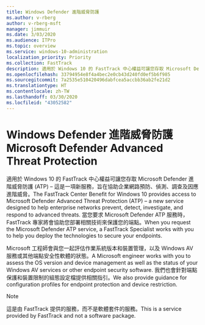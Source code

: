 ```yaml
---
title: Windows Defender 進階威脅防護
ms.author: v-rberg
author: v-rberg-msft
manager: jimmuir
ms.date: 3/03/2020
ms.audience: ITPro
ms.topic: overview
ms.service: windows-10-administration
localization_priority: Priority
ms.collection: FastTrack
description: 適用於 Windows 10 的 FastTrack 中心權益可讓您存取 Microsoft Defender 進階威脅防護 (ATP) – 這是一項新服務，旨在協助企業網路預防、偵測、調查及因應進階威脅。
ms.openlocfilehash: 33794954e8f4a4bec2e0cb43d240fd0ef5b6f985
ms.sourcegitcommit: 7a2535e510420496dabfcea5accbb36ab2fe21d2
ms.translationtype: HT
ms.contentlocale: zh-TW
ms.lasthandoff: 03/30/2020
ms.locfileid: "43052582"
---
```

# <a name="microsoft-defender-advanced-threat-protection"></a><span data-ttu-id="b5be9-103">Windows Defender 進階威脅防護</span><span class="sxs-lookup"><span data-stu-id="b5be9-103">Microsoft Defender Advanced Threat Protection</span></span>

<span data-ttu-id="b5be9-104">適用於 Windows 10 的 FastTrack 中心權益可讓您存取 Microsoft Defender 進階威脅防護 (ATP) – 這是一項新服務，旨在協助企業網路預防、偵測、調查及因應進階威脅。</span><span class="sxs-lookup"><span data-stu-id="b5be9-104">The FastTrack Center Benefit for Windows 10 provides access to Microsoft Defender Advanced Threat Protection (ATP) – a new service designed to help enterprise networks prevent, detect, investigate, and respond to advanced threats.</span></span> <span data-ttu-id="b5be9-105">當您要求 Microsoft Defender ATP 服務時，FastTrack 專家將會協助您部署相關技術來保護您的端點。</span><span class="sxs-lookup"><span data-stu-id="b5be9-105">When you request the Microsoft Defender ATP service, a FastTrack Specialist works with you to help you deploy the technologies to secure your endpoints.</span></span>

<span data-ttu-id="b5be9-106">Microsoft 工程師會與您一起評估作業系統版本和裝置管理，以及 Windows AV 服務或其他端點安全性軟體的狀態。</span><span class="sxs-lookup"><span data-stu-id="b5be9-106">A Microsoft engineer works with you to assess the OS version and device management as well as the status of your Windows AV services or other endpoint security software.</span></span> <span data-ttu-id="b5be9-107">我們也會針對端點保護和裝置限制的組態設定檔提供相關指引。</span><span class="sxs-lookup"><span data-stu-id="b5be9-107">We also provide guidance for configuration profiles for endpoint protection and device restriction.</span></span>  

> [!NOTE]
> <span data-ttu-id="b5be9-108">這是由 FastTrack 提供的服務，而不是軟體套件的服務。</span><span class="sxs-lookup"><span data-stu-id="b5be9-108">This is a service provided by FastTrack and not a software package.</span></span> 

